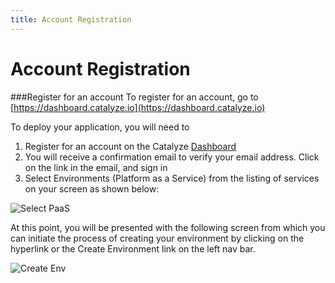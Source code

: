 ```yaml
---
title: Account Registration
---
```


# Account Registration

###Register for an account
To register for an account, go to [https://dashboard.catalyze.io](https://dashboard.catalyze.io)

To deploy your application, you will need to

1. Register for an account on the Catalyze [Dashboard](https://dashboard.catalyze.io)
2. You will receive a confirmation email to verify your email address. Click on the link in the email, and sign in
3. Select Environments (Platform as a Service) from the listing of services on your screen as shown below:

![Select PaaS](http://cdn2.dropmark.com/45280/e40cb38dbf17e30e235937b1090f32f447ffda5d/db_choose.png)

At this point, you will be presented with the following screen from which you can initiate the process of creating your environment by clicking on the hyperlink or the Create Environment link on the left nav bar.

![Create Env](http://cdn2.dropmark.com/45280/658139a34adae06a3296296b06647ce87de5c76c/db_create-env.png)
